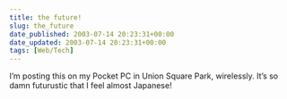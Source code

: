 ```yaml
---
title: the future!
slug: the_future
date_published: 2003-07-14 20:23:31+00:00
date_updated: 2003-07-14 20:23:31+00:00
tags: [Web/Tech]
---
```

I’m posting this on my Pocket PC in Union Square Park, wirelessly. It’s so damn futurustic that I feel almost Japanese!
